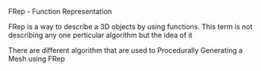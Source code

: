 FRep - Function Representation

FRep is a way to describe a 3D objects by using functions. This term is not describing any one perticular algorithm but the idea of it

There are different algorithm that are used to Procedurally Generating a Mesh using FRep